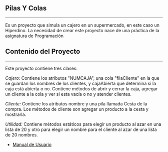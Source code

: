 **Pilas Y Colas**
---
---
Es un proyecto que simula un cajero en un supermercado, 
en este caso un Hiperdino. La necesidad de crear este 
proyecto nace de una práctica de la asignatura de 
Programación


**Contenido del Proyecto**
--
---

Este proyecto contiene tres clases:

*Cajero:* Contiene los atributos "NUMCAJA", una cola 
"filaCliente" en la que se guardan los nombres de los 
clientes, y cajaAbierta que determina si la caja está abierta
o no. Contiene métodos de abrir y cerrar la caja, agregar un 
cliente a la cola y ver si esta vacía o no y atender 
clientes.

*Cliente:* Contiene los atributos nombre y una pila llamada
Cesta de la compra. Los métodos de cliente son agregar un
producto a la cesta y mostrarla.

*Utilidad:* Contiene métodos estáticos para elegir un
producto al azar en una lista de 20 y otro para elegir
un nombre para el cliente al azar de una lista de 20 nombres.

* [Manual de Usuario](docs/ManualUsuario.md)